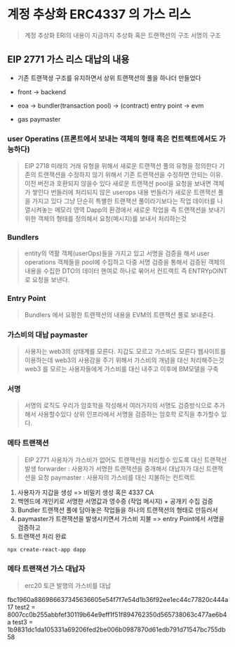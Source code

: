 # 계정 추상화 ERC4337 의 가스 리스
> 계정 추상화 ERI의 내용이 지금까지 추상화 혹은 트랜잭션의 구조 서명의 구조


## EIP 2771 가스 리스 대납의 내용
- 기존 트랜잭셩 구조를 유지하면서 상위 트랜잭션의 풀을 하나더 만들었다

- front -> backend 
- eoa -> bundler(transaction pool) -> (contract) entry point -> evm

- gas paymaster


### user Operatins (프론트에서 보내는 객체의 형태 혹은 컨트랙트에서도 가능하다)
> EIP 2718 미래의 거래 유형을 위해서 새로운 트랜잭션 풀의 유형을 정의한다
> 기존의 트랜잭션을 수정하지 않기 위해서 
> 기존 트랜잭션을 수정하면 안되는 이유. 이전 버전과 호환되지 않을수 있다
> 새로운 트랜잭션 pool을 요청을 보내면 객체가 쌓인다 번들러에 처리되지 않은 userops 내용
> 번들러가 새로운 트랜잭션 풀을 가지고 있다 그냥 단순히 특별한 트랜잭션 풀이라기보다는 작업 데이터를 나열시켜놓는 메모리 영역
> Dapp의 환경에서 새로운 작업을 즉 트랜잭션을 보내기 위한 객체의 형태를 정의해서 요청(메시지)를 보내서 처리하는것

### Bundlers
> entity의 역활 객체(userOps)들을 가지고 있고 서명을 검증을 해서
> user operations 객체들을 pool에 수집하고 다중 서명 검증을 통해서 검증된 객체의 내용을 수집한 DTO의 데이터 핸여로 하나로 붂어서 컨트랙트 즉 ENTRYpOINT로 요청을 보낸다.

### Entry Point
> Bundlers 에서 요펑한 트랜잭션의 내용을 EVM의 트랜잭션 풀로 보내준다.


### 가스비의 대납 paymaster
> 사용자는 web3의 상태계를 모른다. 지갑도 모르고 가스비도 모른다
> 웹사이트를 이용하는데 web3의 사용감을 주기 위해서 가스비의 개념을 대신 처리해주는것
> web3 를 모르는 사용자들에게 가스비를 대신 내주고 이후에 BM모델을 구축

### 서명
> 서명의 로직도 우리가 암호학을 작성해서 여러가지의 서명도 겁증방식으로 추가해서 사용할수있다
> 상위 인프라에서 서명을 검증하는 암호학 로직을 추가할수 있다.


### 메타 트랜잭션
> EIP 2771 
> 사용자가 가스비가 없어도 트랜잭션을 처리할수 있도록 대신 트랜잭션 발생
> forwarder : 사용자가 서명한 트랜잭션을 중개해서 대납자가 대신 트랜잭션을 요청
> paymaster : 사용자의 가스비를 대신 지불하는 컨트랙트

1. 사용자가 지갑을 생성 => 비밀키 생성 혹은 4337 CA
2. 백엔드에 개인키로 서명한 서명값과 영수증 (작업 메시지) + 공개키 수집 검증
3. Bundler 트랜잭션 풀에 담아놓은 작업들을 하나의 트랜잭션의 형태로 만등러서 
4. paymaster가 트랜잭션을 발생시키면서 가스비 지불 => entry Point에서 서명을 검증하고
5. 트랜잭션 처리 완료


```sh
npx create-react-app dapp
```

### 메타 트랜잭션 가스 대납자
> erc20 토큰 발행의 가스비를 대납

fbc1960a886986637345636605e54f7f7e54d1b36f92ee1ec44c77820c444a17
test2 = 
8007cc0b255abbfef30119b64e9eff1f51f894762350d565738063c477ae6b4a
test3 = 1b9831dc1da105331a69206fed2be006b0987870d61edb791d71547bc755db58